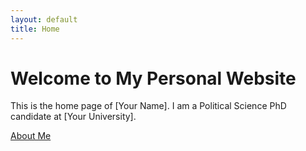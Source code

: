 ```yaml
---
layout: default
title: Home
---
```


# Welcome to My Personal Website

This is the home page of [Your Name]. I am a Political Science PhD candidate at [Your University].

[About Me](about.md)
